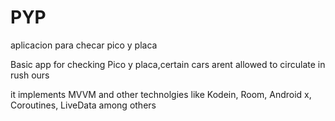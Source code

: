 # PYP
 aplicacion para checar pico y placa

 Basic app for checking Pico y placa,certain cars arent allowed to circulate in rush ours

 it implements MVVM and other technolgies like Kodein, Room, Android x, Coroutines, LiveData among others
